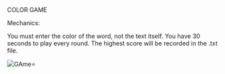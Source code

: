 COLOR GAME

Mechanics:

You must enter the color of the word, not the text itself.
You have 30 seconds to play every round.
The highest score will be recorded in the .txt file.


![GAme⭐](https://github.com/user-attachments/assets/2d8577b2-2711-4e77-b508-092b5cb7fc46)


